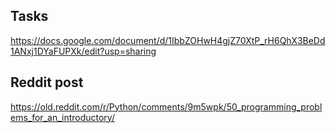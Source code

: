 ## Tasks
https://docs.google.com/document/d/1IbbZOHwH4gjZ70XtP_rH6QhX3BeDd1ANxj1DYaFUPXk/edit?usp=sharing

## Reddit post 
https://old.reddit.com/r/Python/comments/9m5wpk/50_programming_problems_for_an_introductory/